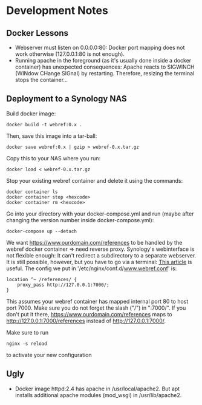 # Development Notes

## Docker Lessons

* Webserver must listen on 0.0.0.0:80: Docker port mapping does not work
  otherwise (127.0.0.1:80 is not enough).
* Running apache in the foreground (as it's usually done inside a docker
  container) has unexpected consequences: Apache reacts to SIGWINCH
  (WINdow CHange SIGnal) by restarting. Therefore, resizing the terminal
  stops the container...


## Deployment to a Synology NAS

Build docker image:

```
docker build -t webref:0.x .
```

Then, save this image into a tar-ball:

```
docker save webref:0.x | gzip > webref-0.x.tar.gz
```

Copy this to your NAS where you run:

```
docker load < webref-0.x.tar.gz
```

Stop your existing webref container and delete it using the commands:

```
docker container ls
docker container stop <hexcode>
docker container rm <hexcode>
```

Go into your directory with your docker-compose.yml and run (maybe after
changing the version number inside docker-compose.yml):

```
docker-compose up --detach
```

We want https://www.ourdomain.com/references to be handled by the webref
docker container => need reverse proxy. Synology's webinterface is not
flexible enough: It can't redirect a subdirectory to a separate webserver.
It is still possible, however, but you have to go via a terminal:
[This article](https://primalcortex.wordpress.com/2018/05/07/synology-reverse-proxy-revisited-again/?unapproved=18819&moderation-hash=e368f1dda03465bca9880d8de938786a#comment-18819) is 
useful. The config we put in '/etc/nginx/conf.d/www.webref.conf' is:

```
location ^~ /references/ {
	proxy_pass http://127.0.0.1:7000/;
}
```

This assumes your webref container has mapped internal port 80 to host port
7000. Make sure you do not forget the slash ("/") in ":7000/". If you 
don't put it there, https://www.ourdomain.com/references maps to
http://127.0.0.1:7000/references instead of http://127.0.0.1:7000/. 

Make sure to run

```nginx -s reload```

to activate your new configuration


## Ugly

* Docker image httpd:2.4 has apache in /usr/local/apache2. But apt installs
  additional apache modules (mod_wsgi) in /usr/lib/apache2.
